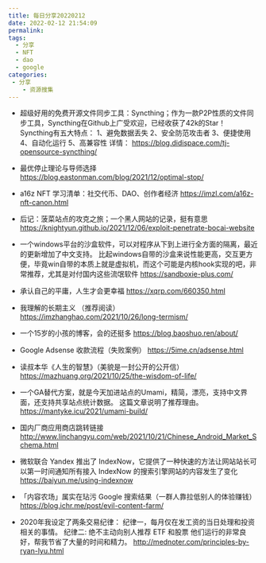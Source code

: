 ```yaml
---
title: 每日分享20220212
date: 2022-02-12 21:54:09
permalink:
tags:
  - 分享
  - NFT
  - dao
  - google
categories:
 - 分享
    - 资源搜集
---
```


- 超级好用的免费开源文件同步工具：Syncthing；作为一款P2P性质的文件同步工具，Syncthing在Github上广受欢迎，已经收获了42k的Star！
Syncthing有五大特点：
1、避免数据丢失
2、安全防范攻击者
3、便捷使用
4、自动化运行
5、高兼容性
详情： https://blog.didispace.com/tj-opensource-syncthing/

- 最优停止理论与导师选择
https://blog.eastonman.com/blog/2021/12/optimal-stop/



- a16z NFT 学习清单：社交代币、DAO、创作者经济
https://imzl.com/a16z-nft-canon.html

- 后记：菠菜站点的攻克之旅；一个黑人网站的记录，挺有意思
https://knightyun.github.io/2021/12/06/exploit-penetrate-bocai-website


- 一个windows平台的沙盒软件，可以对程序从下到上进行全方面的隔离，最近的更新增加了中文支持。
比起windows自带的沙盒来说性能更高，交互更方便，毕竟win自带的本质上就是虚拟机，而这个可能是内核hook实现的吧，非常推荐，尤其是对付国内这些流氓软件
https://sandboxie-plus.com/


- 承认自己的平庸，人生才会更幸福
https://xqrp.com/660350.html

- 我理解的长期主义 （推荐阅读）
https://imzhanghao.com/2021/10/26/long-termism/

- 一个15岁的小孩的博客，会的还挺多
https://blog.baoshuo.ren/about/



- Google Adsense 收款流程（失败案例）
https://5ime.cn/adsense.html

- 读叔本华《人生的智慧》（美貌是一封公开的公开信）
https://mazhuang.org/2021/10/25/the-wisdom-of-life/

- 一个GA替代方案，就是今天加进站点的Umami，精简，漂亮，支持中文界面，还支持共享站点统计数据。
这篇文章说明了推荐理由。
https://mantyke.icu/2021/umami-build/



- 国内厂商应用商店跳转链接
http://www.linchangyu.com/web/2021/10/21/Chinese_Android_Market_Schema.html


- 微软联合 Yandex 推出了 IndexNow，它提供了一种快速的方法让网站站长可以第一时间通知所有接入 IndexNow 的搜索引擎网站的内容发生了变化
  https://baiyun.me/using-indexnow


- 「内容农场」属实在玷污 Google 搜索结果（一群人靠拉低别人的体验赚钱）
  https://blog.ichr.me/post/evil-content-farm/



- 2020年我设定了两条交易纪律：
纪律一，每月仅在发工资的当日处理和投资相关的事情。
纪律二: 绝不主动向别人推荐 ETF 和股票
他们运行的非常良好，帮我节省了大量的时间和精力。
  http://mednoter.com/principles-by-ryan-lyu.html








